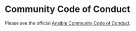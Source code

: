 # Community Code of Conduct

Please see the official
[Ansible Community Code of Conduct](https://docs.ansible.com/ansible/latest/community/code_of_conduct.html).
